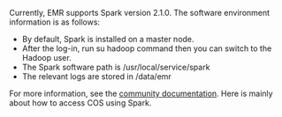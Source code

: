 Currently, EMR supports Spark version 2.1.0. The software environment information is as follows:
- By default, Spark is installed on a master node.
- After the log-in, run su hadoop command then you can switch to the Hadoop user. 
- The Spark software path is /usr/local/service/spark
- The relevant logs are stored in /data/emr

For more information, see the [community documentation](http://spark.apache.org/docs/2.0.2/). Here is mainly about how to access COS using Spark.
